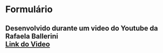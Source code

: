<p align="center">
<h1>Formulário</h1>

<h2> Desenvolvido durante um video do Youtube da <br> Rafaela Ballerini
<br> 
<a href="https://www.youtube.com/watch?v=wwqOJ2o84S4&t=1387s&ab_channel=RafaellaBallerini">Link do Video</a>
</h2>
</p>

